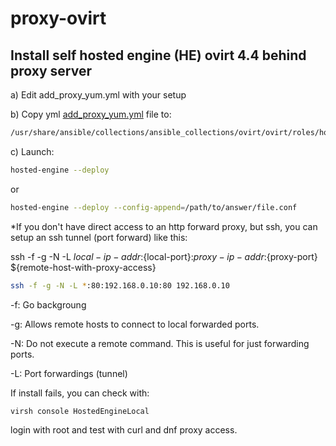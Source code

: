 # proxy-ovirt

## Install self hosted engine (HE) ovirt 4.4 behind proxy server

a) Edit add_proxy_yum.yml with your setup

b) Copy yml [add_proxy_yum.yml](add_proxy_yum.yml) file to:

```bash
/usr/share/ansible/collections/ansible_collections/ovirt/ovirt/roles/hosted_engine_setup/hooks/enginevm_before_engine_setup/
```

c) Launch:
```bash
hosted-engine --deploy
```
or
```bash
hosted-engine --deploy --config-append=/path/to/answer/file.conf
```

*If you don't have direct access to an http forward proxy, but ssh, you can setup an ssh tunnel (port forward) like this:

ssh -f -g -N -L ${local-ip-addr}:${local-port}:${proxy-ip-addr}:${proxy-port} ${remote-host-with-proxy-access}

```bash
ssh -f -g -N -L *:80:192.168.0.10:80 192.168.0.10
```

-f: Go backgroung

-g: Allows remote hosts to connect to local forwarded ports.

-N: Do not execute a remote command.  This is useful for just forwarding ports.

-L: Port forwardings (tunnel)


If install fails, you can check with:

```bash
virsh console HostedEngineLocal
```

login with root and test with curl and dnf proxy access.
